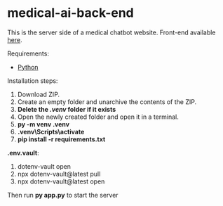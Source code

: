 # medical-ai-back-end

This is the server side of a medical chatbot website. Front-end available [here](https://github.com/ioana-manghiuc/medical-ai-front-end).

Requirements:
- [Python](https://www.python.org/downloads/)

Installation steps:
1. Download ZIP.
2. Create an empty folder and unarchive the contents of the ZIP.
3. **Delete the _.venv_ folder if it exists**
4. Open the newly created folder and open it in a terminal.
5. **py -m venv .venv**
6. **.venv\Scripts\activate**
7. **pip install -r requirements.txt**

**.env.vault**:
1. dotenv-vault open
2. npx dotenv-vault@latest pull
3. npx dotenv-vault@latest open

Then run **py app.py** to start the server
